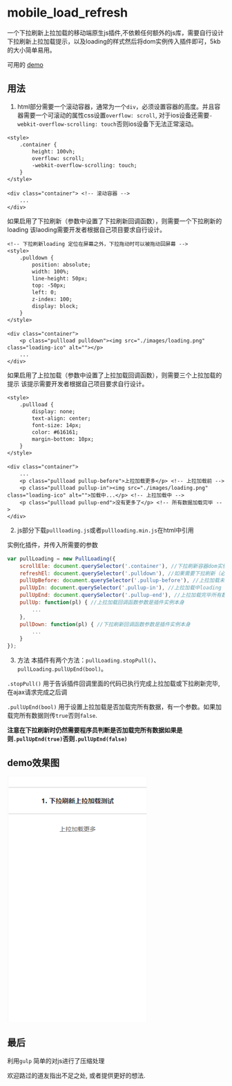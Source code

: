 # mobile_load_refresh
一个下拉刷新上拉加载的移动端原生js插件,不依赖任何额外的js库，需要自行设计下拉刷新上拉加载提示，以及loading的样式然后将dom实例传入插件即可，5kb的大小简单易用。

可用的 [demo](htmlpreview.github.io/?https://github.com/yl1033669613/mobile_load_refresh/tree/master/dist)

## 用法
1. html部分需要一个滚动容器，通常为一个`div`，必须设置容器的高度。并且容器需要一个可滚动的属性css设置`overflow: scroll`, 对于ios设备还需要`-webkit-overflow-scrolling: touch`否则ios设备下无法正常滚动。

```
<style>
	.container {
        height: 100vh;
        overflow: scroll;
        -webkit-overflow-scrolling: touch;
    }
</style>

<div class="container"> <!-- 滚动容器 -->
	...
</div>
```
如果启用了下拉刷新（参数中设置了下拉刷新回调函数），则需要一个下拉刷新的loading 该laoding需要开发者根据自己项目要求自行设计。

```
<!-- 下拉刷新loading 定位在屏幕之外，下拉拖动时可以被拖动回屏幕 -->
<style>
	.pulldown {
        position: absolute;
        width: 100%;
        line-height: 50px;
        top: -50px;
        left: 0;
        z-index: 100;
        display: block;
    }
</style>

<div class="container">
	<p class="pullload pulldown"><img src="./images/loading.png" class="loading-ico" alt=""></p>
	...
</div>
```
如果启用了上拉加载（参数中设置了上拉加载回调函数），则需要三个上拉加载的提示 该提示需要开发者根据自己项目要求自行设计。

```
<style>
	.pullload {
        display: none;
        text-align: center;
        font-size: 14px;
        color: #616161;
        margin-bottom: 10px;
    }
</style>

<div class="container">
	...
	<p class="pullload pullup-before">上拉加载更多</p> <!-- 上拉加载前 -->
	<p class="pullload pullup-in"><img src="./images/loading.png" class="loading-ico" alt="">加载中...</p> <!-- 上拉加载中 -->
	<p class="pullload pullup-end">没有更多了</p> <!-- 所有数据加载完毕 -->
</div>
```

2. js部分下载`pullloading.js`或者`pullloading.min.js`在html中引用

> <script src="your path/pullloading.min.js"></script>

实例化插件，并传入所需要的参数

```javascript
var pullLoading = new PullLoading({
	scrollEle: document.querySelector('.container'), //下拉刷新容器dom实例
	refreshEl: document.querySelector('.pulldown'), //如果需要下拉刷新（必选）下拉刷新loading实例
	pullUpBefore: document.querySelector('.pullup-before'), //上拉加载未开始前的提示dom 需要自定义样式
    pullUpIn: document.querySelector('.pullup-in'), //上拉加载中loading 提示dom实例 需要自定义样式
    pullUpEnd: document.querySelector('.pullup-end'), //上拉加载完毕所有数据显示的提示dom实例 需要自定义样式
    pullUp: function(pl) { //上拉加载回调函数参数是插件实例本身
    	...
    },
    pullDown: function(pl) { //下拉刷新回调函数参数是插件实例本身
        ...
    }
});

```
3. 方法
本插件有两个方法：`pullLoading.stopPull()`、 `pullLoading.pullUpEnd(bool)`。

`.stopPull()` 用于告诉插件回调里面的代码已执行完成上拉加载或下拉刷新完毕, 在ajax请求完成之后调

`.pullUpEnd(bool)` 用于设置上拉加载是否加载完所有数据，有一个参数。如果加载完所有数据则传`true`否则`false`. 

**注意在下拉刷新时仍然需要程序员判断是否加载完所有数据如果是则`.pullUpEnd(true)`否则`.pullUpEnd(false)`**

## demo效果图
![图片名称](https://github.com/yl1033669613/mobile_load_refresh/blob/master/demoGif.gif)

## 最后
利用`gulp` 简单的对js进行了压缩处理

欢迎路过的道友指出不足之处, 或者提供更好的想法.
